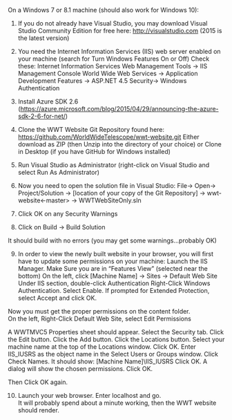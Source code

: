 On a Windows 7 or 8.1 machine (should also work for Windows 10):

1.	If you do not already have Visual Studio, you may download Visual Studio Community Edition for free here: 
http://visualstudio.com  (2015 is the latest version)

2.	You need the Internet Information Services (IIS) web server enabled on your machine
(search for Turn Windows Features On or Off) 
Check these: 
Internet Information Services
Web Management Tools -> IIS Management Console
World Wide Web Services -> Application Development Features -> ASP.NET 4.5
Security-> Windows Authentication

3.	Install Azure SDK 2.6 (https://azure.microsoft.com/blog/2015/04/29/announcing-the-azure-sdk-2-6-for-net/)
4.	Clone the WWT Website Git Repository found here: https://github.com/WorldWideTelescope/wwt-website.git
Either download as ZIP (then Unzip into the directory of your choice) or 
Clone in Desktop (if you have GitHub for Windows installed)
5.	Run Visual Studio as Administrator (right-click on Visual Studio and select Run As Administrator)
6.	Now you need to open the solution file in Visual Studio:
File-> Open-> Project/Solution -> [location of your copy of the Git Repository] -> wwt-website<-master> -> WWTWebSiteOnly.sln
7.	Click OK on any Security Warnings
8.	Click on Build -> Build Solution

It should build with no errors (you may get some warnings...probably OK)

9.	In order to view the newly built website in your browser, you will first have to update some permissions on your machine:
Launch the IIS Manager.   Make Sure you are in “Features View” (selected near the bottom)
On the left, click [Machine Name] -> Sites -> Default Web Site
Under IIS section, double-click Authentication
Right-Click Windows Authentication.  Select Enable.  If prompted for Extended Protection, select Accept and click OK.

Now you must get the proper permissions on the content folder.    
On the left, Right-Click Default Web Site, select Edit Permissions

A WWTMVC5 Properties sheet should appear. 
Select the Security tab.  Click the Edit button.   Click the Add button.
Click the Locations button.   Select your machine name at the top of the Locations window.  Click OK.
Enter IIS_IUSRS as the object name in the Select Users or Groups window.
Click Check Names. It should show:    [Machine Name]\IIS_IUSRS
Click OK. A dialog will show the chosen permissions.  Click OK.

Then Click OK again.

10.	Launch your web browser.    Enter localhost and go.    
It will probably spend about a minute working, then the WWT website should render.
